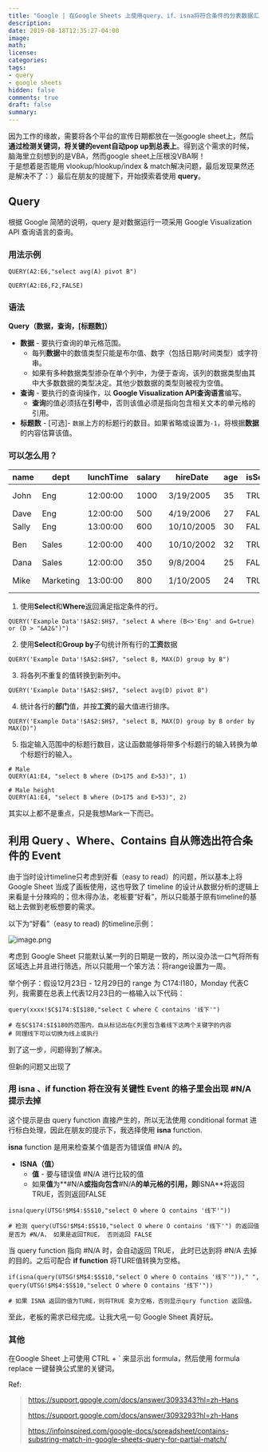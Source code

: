 ```yaml
---
title: "Google | 在Google Sheets 上使用query、if、isna将符合条件的分表数据汇总到总表"
description: 
date: 2019-08-18T12:35:27-04:00
image: 
math:
license: 
categories:
tags:
- query
- google sheets
hidden: false
comments: true
draft: false
summary:
---
```


因为工作的缘故，需要将各个平台的宣传日期都放在一张google sheet上，然后 **通过检测关键词，将关键的event自动pop up到总表上**。得到这个需求的时候，脑海里立刻想到的是VBA，然而google sheet上压根没VBA啊！
</br>
于是想着是否能用 vlookup/hlookup/index & match解决问题，最后发现果然还是解决不了：）最后在朋友的提醒下，开始摸索着使用 **query**。

## Query

根据 Google 简陋的说明，query 是对数据运行一项采用 Google Visualization API 查询语言的查询。


### 用法示例

```Excel
QUERY(A2:E6,"select avg(A) pivot B")

QUERY(A2:E6,F2,FALSE)
```

### 语法

**Query（数据，查询，[标题数]）**

- **数据** - 要执行查询的单元格范围。
  - 每列**数据**中的数值类型只能是布尔值、数字（包括日期/时间类型）或字符串。
  - 如果有多种数据类型掺杂在单个列中，为便于查询，该列的数据类型由其中大多数数据的类型决定。其他少数数据的类型则被视为空值。
- **查询** - 要执行的查询操作，以 **Google Visualization API查询语言**编写。
  - **查询**的值必须括在**引号**中，否则该值必须是指向包含相关文本的单元格的引用。
- **标题数** - [可选]- `数据`上方的标题行的数目。如果省略或设置为`-1`，将根据**数据**的内容估算该值。

### 可以怎么用？

| name  | dept      | lunchTime | salary | hireDate   | age  | isSenior | seniorityStartTime  |
| ----- | --------- | --------- | ------ | ---------- | ---- | -------- | ------------------- |
| John  | Eng       | 12:00:00  | 1000   | 3/19/2005  | 35   | TRUE     | 12/2/2007 15:56:00  |
| Dave  | Eng       | 12:00:00  | 500    | 4/19/2006  | 27   | FALSE    | null                |
| Sally | Eng       | 13:00:00  | 600    | 10/10/2005 | 30   | FALSE    | null                |
| Ben   | Sales     | 12:00:00  | 400    | 10/10/2002 | 32   | TRUE     | 3/9/2005 12:30:00   |
| Dana  | Sales     | 12:00:00  | 350    | 9/8/2004   | 25   | FALSE    | null                |
| Mike  | Marketing | 13:00:00  | 800    | 1/10/2005  | 24   | TRUE     | 12/30/2007 14:40:00 |



1. 使用**Select**和**Where**返回满足指定条件的行。

```Excel
QUERY('Example Data'!$A$2:$H$7, "select A where (B<>'Eng' and G=true) or (D > "&A2&")")
```

2. 使用**Select**和**Group by**子句统计所有行的**工资**数据

```Excel
QUERY('Example Data'!$A$2:$H$7, "select B, MAX(D) group by B")
```

3. 将各列不重复的值转换到新列中。

```Excel
QUERY('Example Data'!$A$2:$H$7, "select avg(D) pivot B")
```

4. 统计各行的**部门**值，并按**工资**的最大值进行排序。

```Excel
QUERY('Example Data'!$A$2:$H$7, "select B, MAX(D) group by B order by MAX(D)")
```

5. 指定输入范围中的标题行数目，这让函数能够将带多个标题行的输入转换为单个标题行的输入。

```Excel
# Male
QUERY(A1:E4, "select B where (D>175 and E>53)", 1)

# Male height
QUERY(A1:E4, "select B where (D>175 and E>53)", 2)
```

其实以上都不是重点，只是我想Mark一下而已。



## 利用 Query 、Where、Contains 自从筛选出符合条件的 Event

由于当时设计timeline只考虑到好看（easy to read）的问题，所以基本上将 Google Sheet 当成了画板使用，这也导致了 timeline 的设计从数据分析的逻辑上来看是十分辣鸡的；但木得办法，老板要“好看”，所以只能基于原有timeline的基础上去做到老板想要的需求。

以下为“好看”（easy to read) 的timeline示例：

![image.png](https://i.loli.net/2019/08/23/OvHFniK8xLrat4f.png)

考虑到 Google Sheet 只能默认某一列的日期是一致的，所以没办法一口气将所有区域选上并且进行筛选，所以只能用一个笨方法：将range设置为一周。

举个例子：假设12月23日 - 12月29日的 range 为 C174:I180，Monday 代表C列，我需要在总表上代表12月23日的一格输入以下代码：

```Excel
query(xxxx!$C$174:$I$180,"select C where C contains '线下'")

# 在$C$174:$I$180的范围内，自从标记出在C列里包含着线下这两个关键字的内容
# 同理线下可以切换为线上或执行
```

到了这一步，问题得到了解决。

但新的问题又出现了



### 用 isna 、if function 将在没有关键性 Event 的格子里会出现 #N/A 提示去掉

这个提示是由 query function 直接产生的，所以无法使用 conditional format 进行标白处理，因此在朋友的提示下，我选择使用 **isna** function.

**isna** function 是用来检查某个值是否为错误值 #N/A 的。

- **ISNA（值）**
  - **值** - 要与错误值 #N/A 进行比较的值
  - 如果**值**为**#N/A**或指向包含**#N/A**的单元格的引用，则**ISNA**将返回TRUE，否则返回FALSE

```Excel
isna(query(UTSG!$M$4:$S$10,"select O where O contains '线下'"))

# 检测 query(UTSG!$M$4:$S$10,"select O where O contains '线下'") 的返回值是否为 #N/A， 如果是返回TRUE， 否则返回 FALSE
```

当 query function 指向 #N/A 时，会自动返回 TRUE， 此时已达到将 #N/A 去掉的目的。之后可配合 **if function** 将TURE值转换为空格。

```Excel
if(isna(query(UTSG!$M$4:$S$10,"select O where O contains '线下'"))," ", query(UTSG!$M$4:$S$10,"select O where O contains '线下'"))

# 如果 ISNA 返回的值为TURE，则将TRUE 变为空格，否则显示qury function 返回值。
```

至此，老板的需求已经完成。让我大吼一句 Google Sheet 真好玩。



### 其他

在Google Sheet 上可使用 CTRL + ` 来显示出 formula，然后使用 formula replace 一键替换公式里的关键词。 

Ref:

> https://support.google.com/docs/answer/3093343?hl=zh-Hans
>
> https://support.google.com/docs/answer/3093293?hl=zh-Hans
>
> https://infoinspired.com/google-docs/spreadsheet/contains-substring-match-in-google-sheets-query-for-partial-match/